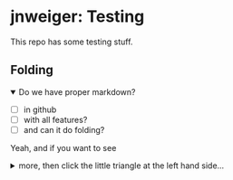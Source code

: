 # jnweiger: Testing

This repo has some testing stuff.

## Folding

<details open>
<summary>Do we have proper markdown?</summary>

* [ ] in github
* [ ] with all features?
* [ ] and can it do folding?
</details>

Yeah, and if you want to see

<details close>
<summary>more, then click the little triangle at the left hand side...</summary>

+ you made it,
+ congratulations
</summary>

## Today's special: trigger stuff at cloud.drone.io

[![Build Status](https://cloud.drone.io/api/badges/jnweiger/testing/status.svg)](https://cloud.drone.io/jnweiger/testing)

Put this in your .drone.yml as a starting point:
```
---
kind: pipeline
type: docker
name: arm64
platform:
  os: linux
  arch: arm64
steps:
  - name: test
    image: debian:latest
    commands:
      - echo "Hello World. This is .drone.yml"
      - uname -m
      - cat /etc/hosts
      - env

```

## License

Distribute under GPLv2 or ask.

## Copyright

```
Copyright (c) 2019 Jürgen Weigert <jnweiger@gmail.com>
```
